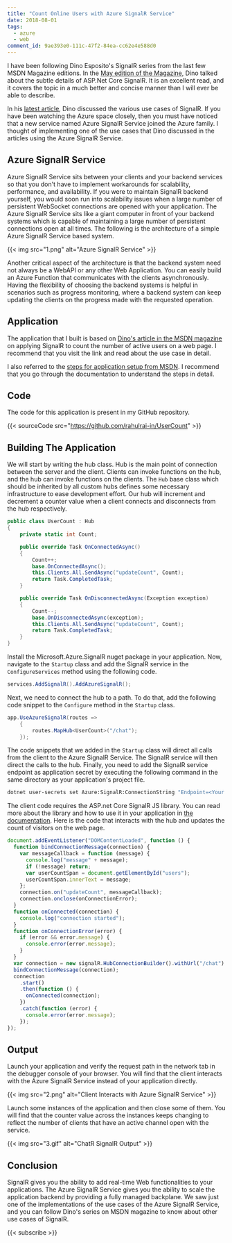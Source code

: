 ```yaml
---
title: "Count Online Users with Azure SignalR Service"
date: 2018-08-01
tags:
  - azure
  - web
comment_id: 9ae393e0-111c-47f2-84ea-cc62e4e588d0
---
```


I have been following Dino Esposito's SignalR series from the last few MSDN Magazine editions. In the [May edition of the Magazine](https://msdn.microsoft.com/en-us/magazine/mt846655), Dino talked about the subtle details of ASP.Net Core SignalR. It is an excellent read, and it covers the topic in a much better and concise manner than I will ever be able to describe.

In his [latest article](https://msdn.microsoft.com/magazine/mt847189?MC=Vstudio&MC=WebDev&MC=MobileDev&MC=ASPNET&f=255&MSPPError=-2147217396), Dino discussed the various use cases of SignalR. If you have been watching the Azure space closely, then you must have noticed that a new service named Azure SignalR Service joined the Azure family. I thought of implementing one of the use cases that Dino discussed in the articles using the Azure SignalR Service.

## Azure SignalR Service

Azure SignalR Service sits between your clients and your backend services so that you don't have to implement workarounds for scalability, performance, and availability. If you were to maintain SignalR backend yourself, you would soon run into scalability issues when a large number of persistent WebSocket connections are opened with your application. The Azure SignalR Service sits like a giant computer in front of your backend systems which is capable of maintaining a large number of persistent connections open at all times. The following is the architecture of a simple Azure SignalR Service based system.

{{< img src="1.png" alt="Azure SignalR Service" >}}

Another critical aspect of the architecture is that the backend system need not always be a WebAPI or any other Web Application. You can easily build an Azure Function that communicates with the clients asynchronously. Having the flexibility of choosing the backend systems is helpful in scenarios such as progress monitoring, where a backend system can keep updating the clients on the progress made with the requested operation.

## Application

The application that I built is based on [Dino's article in the MSDN magazine](https://msdn.microsoft.com/magazine/mt847189?MC=Vstudio&MC=WebDev&MC=MobileDev&MC=ASPNET&f=255&MSPPError=-2147217396) on applying SignalR to count the number of active users on a web page. I recommend that you visit the link and read about the use case in detail.

I also referred to the [steps for application setup from MSDN](https://docs.microsoft.com/en-us/azure/azure-signalr/signalr-quickstart-dotnet-core). I recommend that you go through the documentation to understand the steps in detail.

## Code

The code for this application is present in my GitHub repository.

{{< sourceCode src="https://github.com/rahulrai-in/UserCount" >}}

## Building The Application

We will start by writing the hub class. Hub is the main point of connection between the server and the client. Clients can invoke functions on the hub, and the hub can invoke functions on the clients. The `Hub` base class which should be inherited by all custom hubs defines some necessary infrastructure to ease development effort. Our hub will increment and decrement a counter value when a client connects and disconnects from the hub respectively.

```cs
public class UserCount : Hub
{
    private static int Count;

    public override Task OnConnectedAsync()
    {
        Count++;
        base.OnConnectedAsync();
        this.Clients.All.SendAsync("updateCount", Count);
        return Task.CompletedTask;
    }

    public override Task OnDisconnectedAsync(Exception exception)
    {
        Count--;
        base.OnDisconnectedAsync(exception);
        this.Clients.All.SendAsync("updateCount", Count);
        return Task.CompletedTask;
    }
}
```

Install the Microsoft.Azure.SignalR nuget package in your application. Now, navigate to the `Startup` class and add the SignalR service in the `ConfigureServices` method using the following code.

```cs
services.AddSignalR().AddAzureSignalR();
```

Next, we need to connect the hub to a path. To do that, add the following code snippet to the `Configure` method in the `Startup` class.

```cs
app.UseAzureSignalR(routes =>
    {
        routes.MapHub<UserCount>("/chat");
    });
```

The code snippets that we added in the `Startup` class will direct all calls from the client to the Azure SignalR Service. The SignalR service will then direct the calls to the hub. Finally, you need to add the SignalR service endpoint as application secret by executing the following command in the same directory as your application's project file.

```bash
dotnet user-secrets set Azure:SignalR:ConnectionString "Endpoint=<Your endpoint>;AccessKey=<Your access key>;"
```

The client code requires the ASP.net Core SignalR JS library. You can read more about the library and how to use it in your application in [the documentation](https://docs.microsoft.com/en-us/aspnet/core/signalr/javascript-client). Here is the code that interacts with the hub and updates the count of visitors on the web page.

```js
document.addEventListener("DOMContentLoaded", function () {
  function bindConnectionMessage(connection) {
    var messageCallback = function (message) {
      console.log("message" + message);
      if (!message) return;
      var userCountSpan = document.getElementById("users");
      userCountSpan.innerText = message;
    };
    connection.on("updateCount", messageCallback);
    connection.onclose(onConnectionError);
  }
  function onConnected(connection) {
    console.log("connection started");
  }
  function onConnectionError(error) {
    if (error && error.message) {
      console.error(error.message);
    }
  }
  var connection = new signalR.HubConnectionBuilder().withUrl("/chat").build();
  bindConnectionMessage(connection);
  connection
    .start()
    .then(function () {
      onConnected(connection);
    })
    .catch(function (error) {
      console.error(error.message);
    });
});
```

## Output

Launch your application and verify the request path in the network tab in the debugger console of your browser. You will find that the client interacts with the Azure SignalR Service instead of your application directly.

{{< img src="2.png" alt="Client Interacts with Azure SignalR Service" >}}

Launch some instances of the application and then close some of them. You will find that the counter value across the instances keeps changing to reflect the number of clients that have an active channel open with the service.

{{< img src="3.gif" alt="ChatR SignalR Output" >}}

## Conclusion

SignalR gives you the ability to add real-time Web functionalities to your applications. The Azure SignalR Service gives you the ability to scale the application backend by providing a fully managed backplane. We saw just one of the implementations of the use cases of the Azure SignalR Service, and you can follow Dino's series on MSDN magazine to know about other use cases of SignalR.

{{< subscribe >}}
